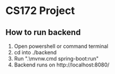 # CS172 Project



## How to run backend

1. Open powershell or command terminal
2. cd into ./backend
3. Run ".\mvnw.cmd spring-boot:run"
4. Backend runs on http://localhost:8080/